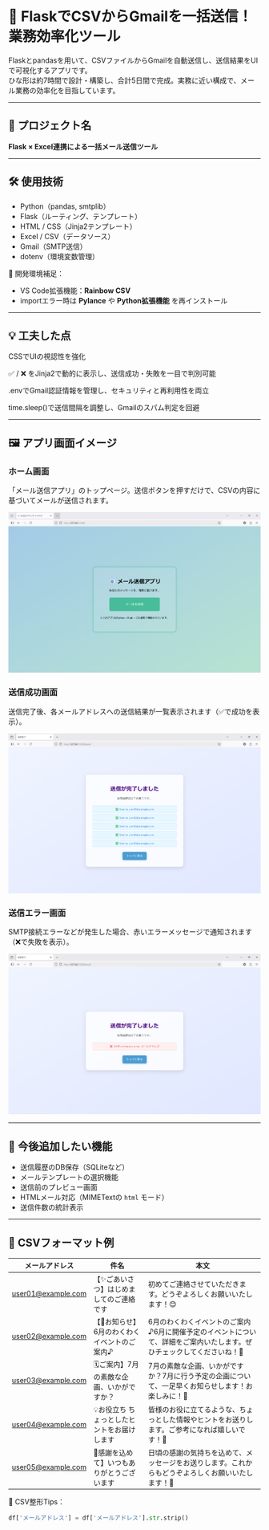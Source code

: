 # 📧 FlaskでCSVからGmailを一括送信！業務効率化ツール

Flaskとpandasを用いて、CSVファイルからGmailを自動送信し、送信結果をUIで可視化するアプリです。  
ひな形は約7時間で設計・構築し、合計5日間で完成。実務に近い構成で、メール業務の効率化を目指しています。

---

## 📌 プロジェクト名

**Flask × Excel連携による一括メール送信ツール**

---

## 🛠 使用技術

- Python（pandas, smtplib）
- Flask（ルーティング、テンプレート）
- HTML / CSS（Jinja2テンプレート）
- Excel / CSV（データソース）
- Gmail（SMTP送信）
- dotenv（環境変数管理）

🧩 開発環境補足：
- VS Code拡張機能：**Rainbow CSV**
- importエラー時は **Pylance** や **Python拡張機能** を再インストール

---

## 💡 工夫した点
CSSでUIの視認性を強化

✅ / ❌ をJinja2で動的に表示し、送信成功・失敗を一目で判別可能

.envでGmail認証情報を管理し、セキュリティと再利用性を両立

time.sleep()で送信間隔を調整し、Gmailのスパム判定を回避

---

## 🖼️ アプリ画面イメージ

### ホーム画面
「メール送信アプリ」のトップページ。送信ボタンを押すだけで、CSVの内容に基づいてメールが送信されます。

![ホーム画面](Images/home.png)

### 送信成功画面
送信完了後、各メールアドレスへの送信結果が一覧表示されます（✅で成功を表示）。

![送信成功](Images/success.png)

### 送信エラー画面
SMTP接続エラーなどが発生した場合、赤いエラーメッセージで通知されます（❌で失敗を表示）。

![送信エラー](Images/error.png)

---

## 🔧 今後追加したい機能

- 送信履歴のDB保存（SQLiteなど）
- メールテンプレートの選択機能
- 送信前のプレビュー画面
- HTMLメール対応（MIMETextの `html` モード）
- 送信件数の統計表示

---

## 📂 CSVフォーマット例

| メールアドレス             | 件名     | 本文                     |
|---------------------------|----------|--------------------------|
| user01@example.com        | 【✨ごあいさつ】はじめましてのご連絡です   | 初めてご連絡させていただきます。どうぞよろしくお願いいたします！😊 |
| user02@example.com        | 【📢お知らせ】6月のわくわくイベントのご案内♪   | 6月のわくわくイベントのご案内♪6月に開催予定のイベントについて、詳細をご案内いたします。ぜひチェックしてくださいね！🌟 |
| user03@example.com        | 🗓️ご案内】7月の素敵な企画、いかがですか？   | 7月の素敵な企画、いかがですか？7月に行う予定の企画について、一足早くお知らせします！お楽しみに！🌻 |
| user04@example.com        | 💡お役立ち ちょっとしたヒントをお届けします   | 皆様のお役に立てるような、ちょっとした情報やヒントをお送りします。ご参考になれば嬉しいです！🌸 |
| user05@example.com        | 🌟感謝を込めて】いつもありがとうございます   | 日頃の感謝の気持ちを込めて、メッセージをお送りします。これからもどうぞよろしくお願いいたします！🙏 |

📌 CSV整形Tips：
```python
df['メールアドレス'] = df['メールアドレス'].str.strip()
